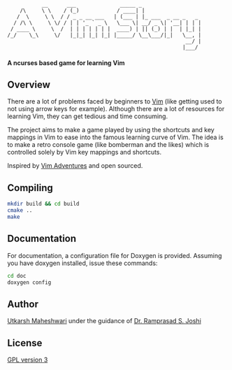                __      ___              _____ _                   
        /\     \ \    / (_)            / ____| |                  
       /  \     \ \  / / _ _ __ ___   | (___ | |_ ___  _ __ _   _ 
      / /\ \     \ \/ / | | '_ ` _ \   \___ \| __/ _ \| '__| | | |
     / ____ \     \  /  | | | | | | |  ____) | || (_) | |  | |_| |
    /_/    \_\     \/   |_|_| |_| |_| |_____/ \__\___/|_|   \__, |
                                                             __/ |
                                                            |___/

#### A ncurses based game for learning Vim

## Overview
There are a lot of problems faced by beginners to [Vim](http://www.vim.org/)
(like getting used to not using arrow keys for example). Although there are a
lot of resources for learning Vim, they can get tedious and time consuming.  

The project aims to make a game played by using the shortcuts and key mappings
in Vim to ease into the famous learning curve of Vim. The idea is to make a
retro console game (like bomberman and the likes) which is controlled solely
by Vim key mappings and shortcuts.  

Inspired by [Vim Adventures](https://vim-adventures.com/) and open sourced.

## Compiling
```bash
mkdir build && cd build
cmake ..
make
```

## Documentation
For documentation, a configuration file for Doxygen is provided. Assuming you
 have doxygen installed, issue these commands:
```bash
cd doc
doxygen config
```

## Author
[Utkarsh Maheshwari](https://github.com/UtkarshMe) under the guidance of
[Dr. Ramprasad S. Joshi](http://www.bits-pilani.ac.in/goa/rsj/profile)

## License
[GPL version 3](https://github.com/UtkarshMe/a-vim-story/blob/master/LICENSE)
